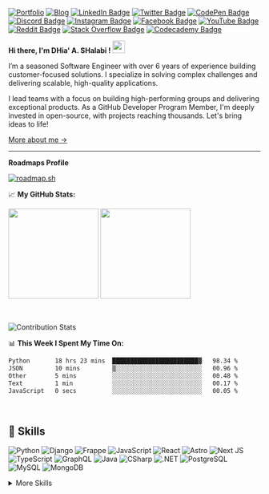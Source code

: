 [![Portfolio](https://img.shields.io/badge/Portfolio-Website-informational?style=flat&logo=google-chrome&logoColor=white&color=black)](https://dhiashalabi.info)
[![Blog](https://img.shields.io/badge/Blog-Blog-informational?style=flat&logo=wordpress&logoColor=white&color=black)](https://dhiashalabi.com/posts)
[![LinkedIn Badge](https://img.shields.io/badge/LinkedIn-Profile-informational?style=flat&logo=linkedin&logoColor=white&color=0D76A8)](https://www.linkedin.com/in/dhiashalabi)
[![Twitter Badge](https://img.shields.io/badge/Twitter-Profile-informational?style=flat&logo=twitter&logoColor=white&color=1CA2F1)](https://twitter.com/dhiashalabi)
[![CodePen Badge](https://img.shields.io/badge/CodePen-Profile-informational?style=flat&logo=codepen&logoColor=white&color=black)](https://codepen.io/dhiashalabi)
[![Discord Badge](https://img.shields.io/badge/Discord-Profile-informational?style=flat&logo=discord&logoColor=white&color=black)](https://discord.com/channels/dhiashalabi)
[![Instagram Badge](https://img.shields.io/badge/Instagram-Profile-informational?style=flat&logo=instagram&logoColor=white&color=black)](https://www.instagram.com/dhiashalabi)
[![Facebook Badge](https://img.shields.io/badge/Facebook-Profile-informational?style=flat&logo=facebook&logoColor=white&color=black)](https://www.facebook.com/dhiashalabi)
[![YouTube Badge](https://img.shields.io/badge/YouTube-Profile-informational?style=flat&logo=youtube&logoColor=white&color=black)](https://www.youtube.com/channel/dhiashalabi)
[![Reddit Badge](https://img.shields.io/badge/Reddit-Profile-informational?style=flat&logo=reddit&logoColor=white&color=black)](https://www.reddit.com/user/dhiashalabi)
[![Stack Overflow Badge](https://img.shields.io/badge/StackOverflow-Profile-informational?style=flat&logo=stackoverflow&logoColor=white&color=black)](https://stackoverflow.com/users/11795918/dhiashalabi)
[![Codecademy Badge](https://img.shields.io/badge/Codecademy-Profile-informational?style=flat&logo=codecademy&logoColor=white&color=black)](https://www.codecademy.com/profiles/dhiashalabi)

<strong>Hi there, I'm DHia' A. SHalabi !</strong> <img src="https://media.giphy.com/media/hvRJCLFzcasrR4ia7z/giphy.gif" width="25px">

I’m a seasoned Software Engineer with over 6 years of experience building customer-focused solutions. I specialize in solving complex challenges and delivering scalable, high-quality applications.

I lead teams with a focus on building high-performing groups and delivering exceptional products. As a GitHub Developer Program Member, I'm deeply invested in open-source, with projects reaching thousands. Let's bring ideas to life!

<a href="https://dhiashalabi.info" target="_blank">More about me &rarr;</a>

---

**Roadmaps Profile**

[![roadmap.sh](https://roadmap.sh/card/wide/6621fd21243716955f247659?variant=dark&roadmaps=full-stack%2Cproduct-manager%2Cdevops%2Cfrontend)](https://roadmap.sh/u/dhiashalabi)

📈 **My GitHub Stats:**

<p>
  <img height="180em" src="https://github-readme-stats.vercel.app/api?username=dhiashalabi&count_private=true&include_all_commits=true&title_color=ffffff&text_color=c9cacc&icon_color=4AB097&bg_color=1A2B34" />
  <img height="180em" src="https://github-readme-stats.vercel.app/api/top-langs/?username=dhiashalabi&layout=compact&title_color=ffffff&text_color=c9cacc&icon_color=4AB197&bg_color=1A2B34"/>
</p>

<br>

![Contribution Stats](https://github-contribution-stats.vercel.app/api/?username=dhiashalabi)

📊 **This Week I Spent My Time On:**

<!--START_SECTION:waka-->

```txt
Python       18 hrs 23 mins  ████████████████████████▓   98.34 %
JSON         10 mins         ▒░░░░░░░░░░░░░░░░░░░░░░░░   00.96 %
Other        5 mins          ░░░░░░░░░░░░░░░░░░░░░░░░░   00.48 %
Text         1 min           ░░░░░░░░░░░░░░░░░░░░░░░░░   00.17 %
JavaScript   0 secs          ░░░░░░░░░░░░░░░░░░░░░░░░░   00.05 %
```

<!--END_SECTION:waka-->

<br>

## 💼 Skills

![Python](https://img.shields.io/badge/Code-Python-informational?style=flat&logo=python&logoColor=white&color=4AB197)
![Django](https://img.shields.io/badge/Code-Django-informational?style=flat&logo=django&logoColor=white&color=4AB197)
![Frappe](https://img.shields.io/badge/Code-Frappe-informational?style=flat&logo=frappe&logoColor=white&color=4AB197)
![JavaScript](https://img.shields.io/badge/Code-JavaScript-informational?style=flat&logo=JavaScript&logoColor=white&color=4AB197)
![React](https://img.shields.io/badge/Code-React-informational?style=flat&logo=react&logoColor=white&color=4AB197)
![Astro](https://img.shields.io/badge/Code-Astro-informational?style=flat&logo=astro&logoColor=white&color=4AB197)
![Next JS](https://img.shields.io/badge/Next-black?style=flat&logo=next.js&logoColor=white)
![TypeScript](https://img.shields.io/badge/Code-TypeScript-informational?style=flat&logo=TypeScript&logoColor=white&color=4AB197)
![GraphQL](https://img.shields.io/badge/Code-GraphQL-informational?style=flat&logo=GraphQL&logoColor=white&color=4AB197)
![Java](https://img.shields.io/badge/Code-Java-informational?style=flat&logo=Java&logoColor=white&color=4AB197)
![CSharp](https://img.shields.io/badge/Code-CSharp-informational?style=flat&logo=c-sharp&logoColor=white&color=4AB197)
![.NET](https://img.shields.io/badge/Code-.NET-informational?style=flat&logo=.net&logoColor=white&color=4AB197)
![PostgreSQL](https://img.shields.io/badge/Code-PostgreSQL-informational?style=flat&logo=PostgreSQL&logoColor=white&color=4AB197)
![MySQL](https://img.shields.io/badge/Code-MySQL-informational?style=flat&logo=MySQL&logoColor=white&color=4AB197)
![MongoDB](https://img.shields.io/badge/Code-MongoDB-informational?style=flat&logo=MongoDB&logoColor=white&color=4AB197)

<details>
<summary>More Skills</summary>
<br>

![Docker](https://img.shields.io/badge/Tools-Docker-informational?style=flat&logo=docker&logoColor=white&color=4AB197)
![Jenkins](https://img.shields.io/badge/Tools-Jenkins-informational?style=flat&logo=jenkins&logoColor=white&color=4AB197)
![NGINX](https://img.shields.io/badge/Tools-NGINX-informational?style=flat&logo=nginx&logoColor=white&color=4AB197)
![NPM](https://img.shields.io/badge/Tools-NPM-informational?style=flat&logo=npm&logoColor=white&color=4AB197)
![Sentry](https://img.shields.io/badge/Tools-Sentry-informational?style=flat&logo=sentry&logoColor=white&color=4AB197)
![GitHub](https://img.shields.io/badge/Tools-GitHub-informational?style=flat&logo=GitHub&logoColor=white&color=4AB197)
![GitLab](https://img.shields.io/badge/Tools-GitLab-informational?style=flat&logo=GitLab&logoColor=white&color=4AB197)

![Selenium](https://img.shields.io/badge/Test-Selenium-informational?style=flat&logo=Selenium&logoColor=white&color=4AB197)
![PyTest](https://img.shields.io/badge/Test-PyTest-informational?style=flat&logo=PyTest&logoColor=white&color=4AB197)
![Jest](https://img.shields.io/badge/Test-Jest-informational?style=flat&logo=Jest&logoColor=white&color=4AB197)

![CSS](https://img.shields.io/badge/Style-CSS-informational?style=flat&logo=css3&logoColor=white&color=4AB197)
![Tailwind](https://img.shields.io/badge/Style-Tailwind-informational?style=flat&logo=Tailwind-CSS&logoColor=white&color=4AB197)
![Sass](https://img.shields.io/badge/Style-Sass-informational?style=flat&logo=Sass&logoColor=white&color=4AB197)

</details>
